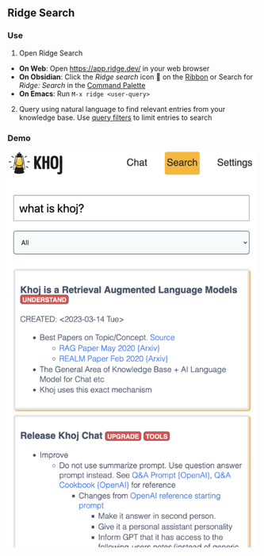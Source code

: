 ## Ridge Search
### Use
1. Open Ridge Search
  - **On Web**: Open <https://app.ridge.dev/> in your web browser
  - **On Obsidian**: Click the *Ridge search* icon 🔎 on the [Ribbon](https://help.obsidian.md/User+interface/Workspace/Ribbon) or Search for *Ridge: Search* in the [Command Palette](https://help.obsidian.md/Plugins/Command+palette)
  - **On Emacs**: Run `M-x ridge <user-query>`
2. Query using natural language to find relevant entries from your knowledge base. Use [query filters](./advanced.md#query-filters) to limit entries to search

### Demo
![](./assets/ridge_search_on_web.png ':size=400px')

